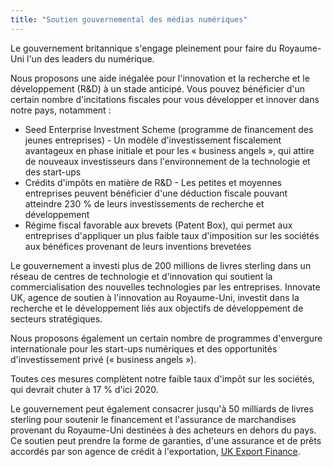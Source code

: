 ```yaml
---
title: "Soutien gouvernemental des médias numériques"
---
```

Le gouvernement britannique s'engage pleinement pour faire du Royaume-Uni l'un des leaders du numérique. 

Nous proposons une aide inégalée pour l'innovation et la recherche et le développement (R&D) à un stade anticipé. Vous pouvez bénéficier d'un certain nombre d'incitations fiscales pour vous développer et innover dans notre pays, notamment :
 
- Seed Enterprise Investment Scheme (programme de financement des jeunes entreprises) - Un modèle d'investissement fiscalement avantageux en phase initiale et pour les « business angels », qui attire de nouveaux investisseurs dans l'environnement de la technologie et des start-ups
- Crédits d'impôts en matière de R&D - Les petites et moyennes entreprises peuvent bénéficier d'une déduction fiscale pouvant atteindre 230 % de leurs investissements de recherche et développement
- Régime fiscal favorable aux brevets (Patent Box), qui permet aux entreprises d'appliquer un plus faible taux d'imposition sur les sociétés aux bénéfices provenant de leurs inventions brevetées

Le gouvernement a investi plus de 200 millions de livres sterling dans un réseau de centres de technologie et d'innovation qui soutient la commercialisation des nouvelles technologies par les entreprises. Innovate UK, agence de soutien à l'innovation au Royaume-Uni, investit dans la recherche et le développement liés aux objectifs de développement de secteurs stratégiques.

Nous proposons également un certain nombre de programmes d'envergure internationale pour les start-ups numériques et des opportunités d'investissement privé (« business angels »). 

Toutes ces mesures complètent notre faible taux d'impôt sur les sociétés, qui devrait chuter à 17 % d'ici 2020.

Le gouvernement peut également consacrer jusqu'à 50 milliards de livres sterling pour soutenir le financement et l'assurance de marchandises provenant du Royaume-Uni destinées à des acheteurs en dehors du pays. Ce soutien peut prendre la forme de garanties, d'une assurance et de prêts accordés par son agence de crédit à l'exportation, [UK Export Finance](https://www.gov.uk/guidance/inward-investment-access-to-the-uks-export-credit-agency).
